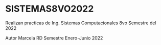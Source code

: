 # SISTEMAS8VO2022
Realizan practicas de Ing. Sistemas Computacionales 8vo Semestre del 2022 

Autor Marcela RD
Semestre Enero-Junio 2022
